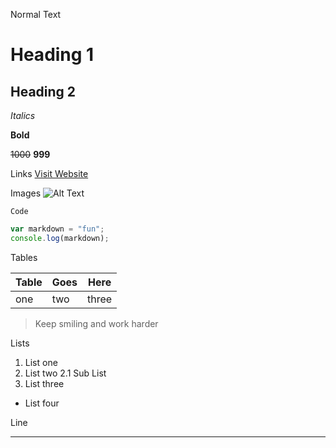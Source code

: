 Normal Text

# Heading 1
## Heading 2

_Italics_

**Bold**

~~1000~~ **999**

Links
[Visit Website](https://blabla.com "Title Text")

Images
![Alt Text](https://blabla/img.png "Title Text")

`Code`

```javascript
var markdown = "fun";
console.log(markdown);
```

Tables

|Table |Goes |Here |
|--- |--- |--- |
|one|two|three|


>Keep smiling and work harder

Lists

1. List one
2. List two
   2.1 Sub List
3. List three
- List four

Line

---



